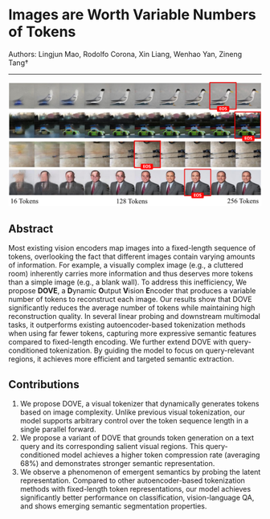 # Images are Worth Variable Numbers of Tokens

Authors: Lingjun Mao, Rodolfo Corona, Xin Liang, Wenhao Yan, Zineng Tang†

---

![DOVE Framework Overview](https://raw.githubusercontent.com/dove-encoder/dove-encoder/refs/heads/main/images/DOVE_Results_00.png) 

## Abstract

Most existing vision encoders map images into a fixed-length sequence of tokens, overlooking the fact that different images contain varying amounts of information. For example, a visually complex image (e.g., a cluttered room) inherently carries more information and thus deserves more tokens than a simple image (e.g., a blank wall). To address this inefficiency, We propose **DOVE**, a **D**ynamic **O**utput **V**ision **E**ncoder that produces a variable number of tokens to reconstruct each image. Our results show that DOVE significantly reduces the average number of tokens while maintaining high reconstruction quality. In several linear probing and downstream multimodal tasks, it outperforms existing autoencoder-based tokenization methods when using far fewer tokens, capturing more expressive semantic features compared to fixed-length encoding. We further extend DOVE with query-conditioned tokenization. By guiding the model to focus on query-relevant regions, it achieves more efficient and targeted semantic extraction.

## Contributions

1. We propose DOVE, a visual tokenizer that dynamically generates tokens based on image complexity. Unlike previous visual tokenization, our model supports arbitrary control over the token sequence length in a single parallel forward.
2. We propose a variant of DOVE that grounds token generation on a text query and its corresponding salient visual regions. This query-conditioned model achieves a higher token compression rate (averaging 68%) and demonstrates stronger semantic representation.
3. We observe a phenomenon of emergent semantics by probing the latent representation. Compared to other autoencoder-based tokenization methods with fixed-length token representations, our model achieves significantly better performance on classification, vision-language QA, and shows emerging semantic segmentation properties.
